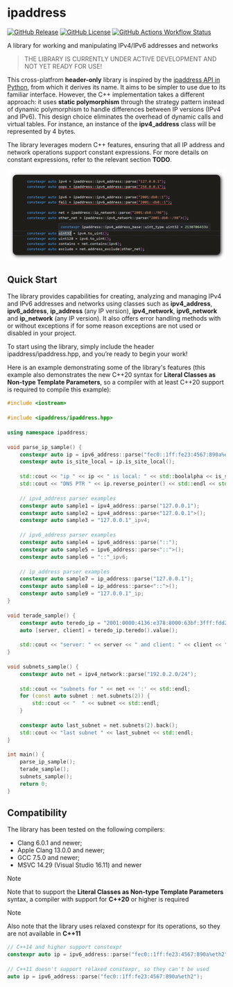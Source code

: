 # ipaddress

[![GitHub Release](https://img.shields.io/github/v/release/vladimirshaleev/ipaddress?sort=semver&display_name=tag)](https://github.com/VladimirShaleev/ipaddress/releases)
[![GitHub License](https://img.shields.io/github/license/vladimirshaleev/ipaddress)](https://github.com/VladimirShaleev/ipaddress/blob/main/LICENSE)
[![GitHub Actions Workflow Status](https://img.shields.io/github/actions/workflow/status/vladimirshaleev/ipaddress/tests.yml?branch=main&logo=github&label=tests)
](https://github.com/VladimirShaleev/ipaddress/actions/workflows/tests.yml)

A library for working and manipulating IPv4/IPv6 addresses and networks

> THE LIBRARY IS CURRENTLY UNDER ACTIVE DEVELOPMENT AND NOT YET READY FOR USE!

This cross-platfrom **header-only** library is inspired by the [ipaddress API in Python](https://docs.python.org/3.12/library/ipaddress.html), 
from which it derives its name. It aims to be simpler to use due to its familiar interface. However, the C++ implementation takes 
a different approach: it uses **static polymorphism** through the strategy pattern instead of dynamic polymorphism to handle 
differences between IP versions (IPv4 and IPv6). This design choice eliminates the overhead of dynamic calls and virtual tables. 
For instance, an instance of the **ipv4_address** class will be represented by 4 bytes.

The library leverages modern C++ features, ensuring that all IP address and network operations support constant expressions. 
For more details on constant expressions, refer to the relevant section **TODO**.

![Constexpr](doc/img/constexpr.png "Errors are known at Compile Time")


## Quick Start

The library provides capabilities for creating, analyzing and managing IPv4 and IPv6 addresses and networks using classes such 
as **ipv4_address**, **ipv6_address**, **ip_address** (any IP version), **ipv4_network**, **ipv6_network** and **ip_network** 
(any IP version). It also offers error handling methods with or without exceptions if for some reason exceptions are not used 
or disabled in your project.

To start using the library, simply include the header ipaddress/ipaddress.hpp, and you’re ready to begin your work!

Here is an example demonstrating some of the library's features (this example also demonstrates the new C++20 syntax for 
**Literal Classes as Non-type Template Parameters**, so a compiler with at least C++20 support is required to compile this example):

```cpp
#include <iostream>

#include <ipaddress/ipaddress.hpp>

using namespace ipaddress;

void parse_ip_sample() {
    constexpr auto ip = ipv6_address::parse("fec0::1ff:fe23:4567:890a%eth2");
    constexpr auto is_site_local = ip.is_site_local();

    std::cout << "ip " << ip << " is local: " << std::boolalpha << is_site_local << std::endl;
    std::cout << "DNS PTR " << ip.reverse_pointer() << std::endl << std::endl;
    
    // ipv4_address parser examples
    constexpr auto sample1 = ipv4_address::parse("127.0.0.1");
    constexpr auto sample2 = ipv4_address::parse<"127.0.0.1">();
    constexpr auto sample3 = "127.0.0.1"_ipv4;

    // ipv6_address parser examples
    constexpr auto sample4 = ipv6_address::parse("::");
    constexpr auto sample5 = ipv6_address::parse<"::">();
    constexpr auto sample6 = "::"_ipv6;

    // ip_address parser examples
    constexpr auto sample7 = ip_address::parse("127.0.0.1");
    constexpr auto sample8 = ip_address::parse<"::">();
    constexpr auto sample9 = "127.0.0.1"_ip;
}

void terade_sample() {
    constexpr auto teredo_ip = "2001:0000:4136:e378:8000:63bf:3fff:fdd2"_ipv6;
    auto [server, client] = teredo_ip.teredo().value();

    std::cout << "server: " << server << " and client: " << client << " for " << teredo_ip << std::endl << std::endl;
}

void subnets_sample() {
    constexpr auto net = ipv4_network::parse("192.0.2.0/24");

    std::cout << "subnets for " << net << ':' << std::endl;
    for (const auto subnet : net.subnets(2)) {
        std::cout << "  " << subnet << std::endl;
    }

    constexpr auto last_subnet = net.subnets(2).back();
    std::cout << "last subnet " << last_subnet << std::endl;
}

int main() {
    parse_ip_sample();
    terade_sample();
    subnets_sample();
    return 0;
}
```

## Compatibility

The library has been tested on the following compilers:

* Clang 6.0.1 and newer;
* Apple Clang 13.0.0 and newer;
* GCC 7.5.0 and newer;
* MSVC 14.29 (Visual Studio 16.11) and newer

> [!note]
> Note that to support the **Literal Classes as Non-type Template Parameters** syntax, a compiler 
> with support for **C++20** or higher is required

> [!note]
> Also note that the library uses relaxed constexpr for its operations, so they are not available in **C++11**
>
> ```cpp
> // C++14 and higher support constexpr
> constexpr auto ip = ipv6_address::parse("fec0::1ff:fe23:4567:890a%eth2");
> 
> // C++11 doesn't support relaxed constexpr, so they can't be used
> auto ip = ipv6_address::parse("fec0::1ff:fe23:4567:890a%eth2");
> ```
